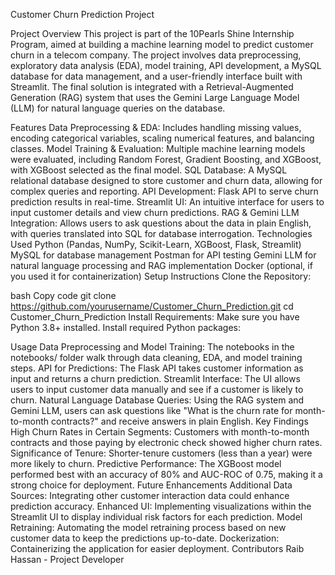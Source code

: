 Customer Churn Prediction Project

Project Overview
This project is part of the 10Pearls Shine Internship Program, aimed at building a machine learning model to predict customer churn in a telecom company. The project involves data preprocessing, exploratory data analysis (EDA), model training, API development, a MySQL database for data management, and a user-friendly interface built with Streamlit. The final solution is integrated with a Retrieval-Augmented Generation (RAG) system that uses the Gemini Large Language Model (LLM) for natural language queries on the database.


Features
Data Preprocessing & EDA: Includes handling missing values, encoding categorical variables, scaling numerical features, and balancing classes.
Model Training & Evaluation: Multiple machine learning models were evaluated, including Random Forest, Gradient Boosting, and XGBoost, with XGBoost selected as the final model.
SQL Database: A MySQL relational database designed to store customer and churn data, allowing for complex queries and reporting.
API Development: Flask API to serve churn prediction results in real-time.
Streamlit UI: An intuitive interface for users to input customer details and view churn predictions.
RAG & Gemini LLM Integration: Allows users to ask questions about the data in plain English, with queries translated into SQL for database interrogation.
Technologies Used
Python (Pandas, NumPy, Scikit-Learn, XGBoost, Flask, Streamlit)
MySQL for database management
Postman for API testing
Gemini LLM for natural language processing and RAG implementation
Docker (optional, if you used it for containerization)
Setup Instructions
Clone the Repository:

bash
Copy code
git clone https://github.com/yourusername/Customer_Churn_Prediction.git
cd Customer_Churn_Prediction
Install Requirements: Make sure you have Python 3.8+ installed. Install required Python packages:

Usage
Data Preprocessing and Model Training: The notebooks in the notebooks/ folder walk through data cleaning, EDA, and model training steps.
API for Predictions: The Flask API takes customer information as input and returns a churn prediction.
Streamlit Interface: The UI allows users to input customer data manually and see if a customer is likely to churn.
Natural Language Database Queries: Using the RAG system and Gemini LLM, users can ask questions like "What is the churn rate for month-to-month contracts?" and receive answers in plain English.
Key Findings
High Churn Rates in Certain Segments: Customers with month-to-month contracts and those paying by electronic check showed higher churn rates.
Significance of Tenure: Shorter-tenure customers (less than a year) were more likely to churn.
Predictive Performance: The XGBoost model performed best with an accuracy of 80% and AUC-ROC of 0.75, making it a strong choice for deployment.
Future Enhancements
Additional Data Sources: Integrating other customer interaction data could enhance prediction accuracy.
Enhanced UI: Implementing visualizations within the Streamlit UI to display individual risk factors for each prediction.
Model Retraining: Automating the model retraining process based on new customer data to keep the predictions up-to-date.
Dockerization: Containerizing the application for easier deployment.
Contributors
Raib Hassan - Project Developer 
